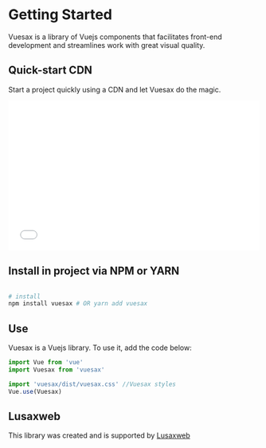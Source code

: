 
# Getting Started

<box header>

Vuesax is a library of Vuejs components that facilitates front-end development and streamlines work with great visual quality.

</box>


<box>

## Quick-start CDN

Start a project quickly using a CDN and let Vuesax do the magic.

<iframe width="100%" height="300" src="//jsfiddle.net/luisdanielroviracontreras/txzqp7ny/121/embedded/html,result/dark/" allowfullscreen="allowfullscreen" allowpaymentrequest frameborder="0"></iframe>

</box>

<box>

## Install in project via NPM or YARN

```bash

# install
npm install vuesax # OR yarn add vuesax

```

</box>

<box>

## Use

Vuesax is a Vuejs library. To use it, add the code below:

```js
import Vue from 'vue'
import Vuesax from 'vuesax'

import 'vuesax/dist/vuesax.css' //Vuesax styles
Vue.use(Vuesax)
```

</box>

<box>

## Lusaxweb

This library was created and is supported by [Lusaxweb](http://www.lusaxweb.com/)

</box>
